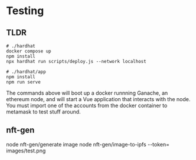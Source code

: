 # Testing

## TLDR

```
# ./hardhat
docker compose up
npm install
npx hardhat run scripts/deploy.js --network localhost

# ./hardhat/app
npm install
npm run serve
```

The commands above will boot up a docker runnning Ganache, an ethereum node,
and will start a Vue application that interacts with the node. You must
import one of the accounts from the docker container to metamask to test
stuff around.


## nft-gen
node nft-gen/generate image
node nft-gen/image-to-ipfs --token=<web3 storage token> images/test.png

